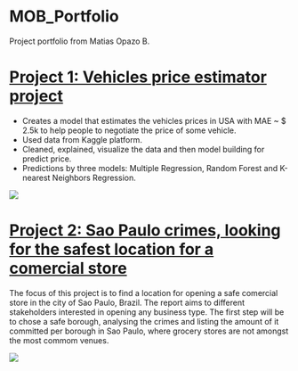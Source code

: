 # MOB_Portfolio
Project portfolio from Matias Opazo B.

# [Project 1: Vehicles price estimator project](https://github.com/Mopazob/vehiculos_proy)

* Creates a model that estimates the vehicles prices in USA with MAE ~ $ 2.5k to help people to negotiate the price of some vehicle. 
* Used data from Kaggle platform.
* Cleaned, explained, visualize the data and then model building for predict price.
* Predictions by three models: Multiple Regression, Random Forest and K-nearest Neighbors Regression.

![](https://github.com/Mopazob/MOB_Portfolio/blob/main/images/2.png)

# [Project 2: Sao Paulo crimes, looking for the safest location for a comercial store](https://github.com/Mopazob/saopaulo_crimes) 

The focus of this project is to find a location for opening a safe comercial store in the city of Sao Paulo, Brazil. The report aims to different stakeholders interested in opening any business type. The first step will be to chose a safe borough, analysing the crimes and listing the amount of it committed per borough in Sao Paulo, where grocery stores are not amongst the most commom venues.

![](https://github.com/Mopazob/MOB_Portfolio/blob/main/images/mapa2.PNG)
